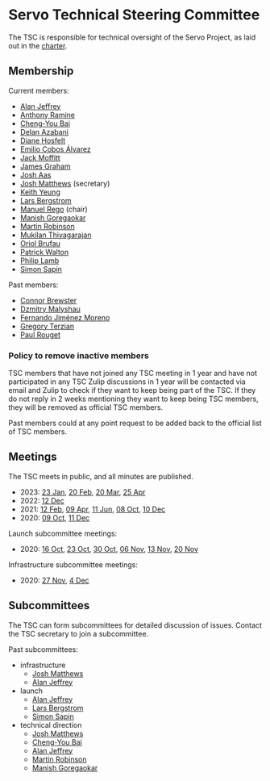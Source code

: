 # Servo Technical Steering Committee

The TSC is responsible for technical oversight of the Servo Project, as laid out in the [charter](../CHARTER.md).

## Membership

Current members:

- [Alan Jeffrey](https://github.com/asajeffrey)
- [Anthony Ramine](https://github.com/nox)
- [Cheng-You Bai](https://github.com/cybai)
- [Delan Azabani](https://github.com/delan)
- [Diane Hosfelt](https://github.com/avadacatavra)
- [Emilio Cobos Álvarez](https://github.com/emilio)
- [Jack Moffitt](https://github.com/metajack)
- [James Graham](https://github.com/jgraham)
- [Josh Aas](https://github.com/bdaehlie)
- [Josh Matthews](https://github.com/jdm) (secretary)
- [Keith Yeung](https://github.com/KiChjang)
- [Lars Bergstrom](https://github.com/larsbergstrom)
- [Manuel Rego](https://github.com/mrego) (chair)
- [Manish Goregaokar](https://github.com/Manishearth)
- [Martin Robinson](https://github.com/mrobinson)
- [Mukilan Thiyagarajan](https://github.com/mukilan)
- [Oriol Brufau](https://github.com/Loirooriol)
- [Patrick Walton](https://github.com/pcwalton)
- [Philip Lamb](https://github.com/philip-lamb)
- [Simon Sapin](https://github.com/SimonSapin)

Past members:

- [Connor Brewster](https://github.com/cbrewster)
- [Dzmitry Malyshau](https://github.com/kvark)
- [Fernando Jiménez Moreno](https://github.com/ferjm)
- [Gregory Terzian](https://github.com/gterzian)
- [Paul Rouget](https://github.com/paulrouget)

### Policy to remove inactive members

TSC members that have not joined any TSC meeting in 1 year and have not participated in any TSC Zulip discussions in 1 year will be contacted via email and Zulip to check if they want to keep being part of the TSC. If they do not reply in 2 weeks mentioning they want to keep being TSC members, they will be removed as official TSC members.

Past members could at any point request to be added back to the official list of TSC members.

## Meetings

The TSC meets in public, and all minutes are published.

* 2023: [23 Jan](tsc-2023-01-23.md), [20 Feb](tsc-2023-02-20.md), [20 Mar](tsc-2023-03-20.md), [25 Apr](tsc-2023-04-25.md)
* 2022: [12 Dec](tsc-2022-12-12.md)
* 2021: [12 Feb](tsc-2021-02-12.md), [09 Apr](tsc-2021-04-09.md), [11 Jun](tsc-2021-06-11.md), [08 Oct](tsc-2021-10-08.md), [10 Dec](tsc-2021-12-10.md)
* 2020: [09 Oct](tsc-2020-10-09.md), [11 Dec](tsc-2020-12-11.md)

Launch subcommittee meetings:
* 2020: [16 Oct](launch-2020-10-16.md), [23 Oct](launch-2020-10-23.md), [30 Oct](launch-2020-10-30.md), [06 Nov](launch-2020-11-06.md), [13 Nov](launch-2020-11-13.md), [20 Nov](launch-2020-11-20.md)

Infrastructure subcommittee meetings:
* 2020: [27 Nov](infra-2020-11-27.md), [4 Dec](infra-2020-12-04.md)

## Subcommittees

The TSC can form subcommittees for detailed discussion of issues.
Contact the TSC secretary to join a subcommittee.

Past subcommittees:

- infrastructure
  - [Josh Matthews](https://github.com/jdm)
  - [Alan Jeffrey](https://github.com/asajeffrey)
- launch
  - [Alan Jeffrey](https://github.com/asajeffrey)
  - [Lars Bergstrom](https://github.com/larsbergstrom)
  - [Simon Sapin](https://github.com/SimonSapin)
- technical direction
  - [Josh Matthews](https://github.com/jdm)
  - [Cheng-You Bai](https://github.com/cybai)
  - [Alan Jeffrey](https://github.com/asajeffrey)
  - [Martin Robinson](https://github.com/mrobinson)
  - [Manish Goregaokar](https://github.com/Manishearth)

